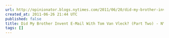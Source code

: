 ```yaml
---
url: http://opinionator.blogs.nytimes.com/2011/06/20/did-my-brother-invent-e-mail-with-tom-van-vleck-part-two/#more-95855
created_at: 2011-06-26 21:44 UTC
published: false
title: Did My Brother Invent E-Mail With Tom Van Vleck? (Part Two) - NYTimes.com
tags: []
---
```



